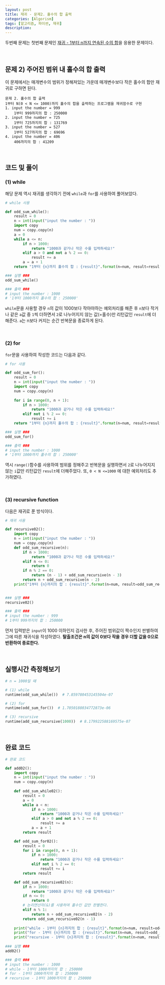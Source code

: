 ```yaml
---
layout: post
title: 재귀 - 문제2. 홀수의 합 출력
categories: [Algorism]
tags: [알고리즘, 파이썬, 재귀]
description: 
---
```


두번째 문제는 첫번째 문제인 <a href="http://juliahwang.kr/algorism/2017/09/11/%EC%9E%AC%EA%B7%80%ED%95%A8%EC%88%98%EC%9D%91%EC%9A%A91.html" target="_blank">재귀 - 1부터 n까지 연속된 수의 합</a>을 응용한 문제이다.

<br>

## 문제 2) 주어진 범위 내 홀수의 합 출력

이 문제에서는 매개변수의 범위가 정해져있는 가운데 매개변수보다 작은 홀수의 합만 재귀로 구하면 된다.

```
문제 2. 홀수의 합 출력
1부터 N(0 < N <= 1000)까지 홀수의 합을 출력하는 프로그램을 재귀함수로 구현
1. input the number = 999
    1부터 999까지의 합 : 250000
2. input the number = 725
    1부터 725까지의 합 : 131769
3. input the number = 527
    1부터 527까지의 합 : 69696
4. input the number = 406
    406까지의 합 : 41209    
```

<br>

## 코드 및 풀이

### (1) while

해당 문제 역시 재귀를 생각하기 전에 `while`과 `for`를 사용하여 풀어보았다.

```python
# while 사용

def odd_sum_while():
    result = 0
    n = int(input("input the number : "))
    import copy
    num = copy.copy(n)
    a = 0
    while a <= n:
        if n > 1000:
            return "1000과 같거나 작은 수를 입력하세요!"
        elif a > 0 and not a % 2 == 0:
            result += a
        a = a + 1
    return "1부터 {n}까지 홀수의 합 : {result}".format(n=num, result=result)    

### 실행 ###
odd_sum_while()

### 출력 ###
# input the number : 1000
# '1부터 1000까지 홀수의 합 : 250000'
```

`while`문을 사용할 경우 `n`의 값이 1000보다 작아야하는 예외처리를 해준 후 `n`보다 작거나 같은 `a`값 중 `1`씩 더하면서 `2`로 나누어지지 않는 값(=홀수)만 리턴값인 `result`에 더해준다. `a`는 n보다 커지는 순간 반복문을 종료하게 된다.

<br>

### (2) for

`for`문을 사용하여 작성한 코드는 다음과 같다.

```python
# for 사용

def odd_sum_for():
    result = 0
    n = int(input("input the number : "))
    import copy
    num = copy.copy(n)
    
    for i in range(0, n + 1):
        if n > 1000:
            return "1000과 같거나 작은 수를 입력하세요!"
        elif not i % 2 == 0:
            result += i
    return "1부터 {n}까지 홀수의 합 : {result}".format(n=num, result=result)

### 실행 ###
odd_sum_for()

### 출력 ###
# input the number : 1000
# '1부터 1000까지 홀수의 합 : 250000'
```

역시 `range()`함수를 사용하여 범위를 정해주고 반복문을 실행하면서 `2`로 나누어지지 않는 `i`값만 리턴값인 `result`에 더해주었다. 또, `0 < N <=1000` 에 대한 예외처리도 추가하였다.

<br>

### (3) recursive function

다음은 재귀로 푼 방식이다. 

```python
# 재귀 사용

def recursive02():
    import copy
    n = int(input("input the number : "))
    num = copy.copy(n)
    def odd_sum_recursive(n):
        if n > 1000:
            return "1000과 같거나 작은 수를 입력하세요!"
        elif n <= 0:
            return 0
        if n % 2 == 0:
            return (n - 1) + odd_sum_recursive(n - 3)
        return n + odd_sum_recursive(n - 2)
    print("1부터 {n}까지의 합 : {result}".format(n=num, result=odd_sum_recursive(n)))
    

### 실행 ###
recursive02()

### 출력 ###
# input the number : 999
# 1부터 999까지의 합 : 250000
```

먼저 입력받은 `input`이 1000 이하인지 검사한 후, 주어진 범위값이 짝수인지 판별하여 그에 따른 재귀식을 작성하였다. **탈출조건은 n의 값이 0보다 작을 경우 더할 값을 0으로 반환하여 종료한다.**

<br>

## 실행시간 측정해보기

```python
# n = 1000일 때

# (1) while
runtime(odd_sum_while())  # 7.859780453145504e-07

# (2) for
runtime(odd_sum_for())  # 1.7050188034772873e-06

# (3) recursive
runtime(add_sum_recursive(1000))  # 8.179922588169575e-07
```

<br>


## 완료 코드 

```python
# 완료 코드

def add02():
    import copy
    n = int(input("input the number : "))
    num = copy.copy(n)
    
    def odd_sum_while02():
        result = 0
        a = 0
        while a < n:
            if n > 1000:
                return "1000과 같거나 작은 수를 입력하세요!"
            elif a > 0 and not a % 2 == 0:
                result += a
            a = a + 1
        return result  

    def odd_sum_for02():
        result = 0
        for i in range(0, n + 1):
            if n > 1000:
                return "1000과 같거나 작은 수를 입력하세요!"
            elif not i % 2 == 0:
                result += i
        return result

    def odd_sum_recursive02(n):
        if n > 1000:
            return "1000과 같거나 작은 수를 입력하세요!"
        if n <= 0:
            return 0
        # 논리연산자(&)를 사용하여 홀수인 값만 판별한다.
        elif n % 1:
            return n + odd_sum_recursive02(n - 2)
        return odd_sum_recursive02(n - 1)
        
    print("while - 1부터 {n}까지의 합 : {result}".format(n=num, result=odd_sum_while02()))
    print("for - 1부터 {n}까지의 합 : {result}".format(n=num, result=odd_sum_for02()))
    print("recursive - 1부터 {n}까지의 합 : {result}".format(n=num, result=odd_sum_recursive02(n)))
    
### 실행 ###  
add02()

### 출력 ###
# input the number : 1000
# while - 1부터 1000까지의 합 : 250000
# for - 1부터 1000까지의 합 : 250000
# recursive - 1부터 1000까지의 합 : 250000
```

<br>
